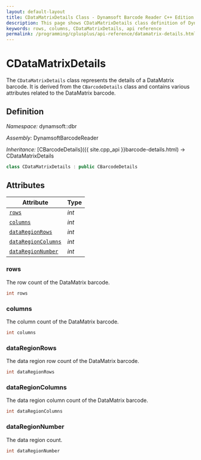 ```yaml
---
layout: default-layout
title: CDataMatrixDetails Class - Dynamsoft Barcode Reader C++ Edition API Reference
description: This page shows CDataMatrixDetails class definition of Dynamsoft Barcode Reader SDK C++ Edition.
keywords: rows, columns, CDataMatrixDetails, api reference
permalink: /programming/cplusplus/api-reference/datamatrix-details.html
---
```

# CDataMatrixDetails

The `CDataMatrixDetails` class represents the details of a DataMatrix barcode. It is derived from the `CBarcodeDetails` class and contains various attributes related to the DataMatrix barcode. 

## Definition

*Namespace:* dynamsoft::dbr

*Assembly:* DynamsoftBarcodeReader

*Inheritance:* [CBarcodeDetails]({{ site.cpp_api }}barcode-details.html) -> CDataMatrixDetails

```cpp
class CDataMatrixDetails : public CBarcodeDetails
```

## Attributes

| Attribute | Type |
|---------- | ---- |
| [`rows`](#rows) | *int* |
| [`columns`](#columns) | *int* |
| [`dataRegionRows`](#dataregionrows) | *int* |
| [`dataRegionColumns`](#dataregioncolumns) | *int* |
| [`dataRegionNumber`](#dataregionnumber) | *int* |

### rows

The row count of the DataMatrix barcode.

```cpp
int rows
```

### columns

The column count of the DataMatrix barcode.

```cpp
int columns
```

### dataRegionRows

The data region row count of the DataMatrix barcode.

```cpp
int dataRegionRows
```

### dataRegionColumns

The data region column count of the DataMatrix barcode.

```cpp
int dataRegionColumns
```

### dataRegionNumber

The data region count.

```cpp
int dataRegionNumber
```
